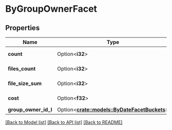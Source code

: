 # ByGroupOwnerFacet

## Properties

Name | Type | Description | Notes
------------ | ------------- | ------------- | -------------
**count** | Option<**i32**> |  | [optional][readonly]
**files_count** | Option<**i32**> |  | [optional][readonly]
**file_size_sum** | Option<**i32**> |  | [optional][readonly]
**cost** | Option<**f32**> |  | [optional][readonly]
**group_owner_id_l** | Option<[**crate::models::ByDateFacetBuckets**](by_date_facet_buckets.md)> |  | [optional]

[[Back to Model list]](../README.md#documentation-for-models) [[Back to API list]](../README.md#documentation-for-api-endpoints) [[Back to README]](../README.md)


